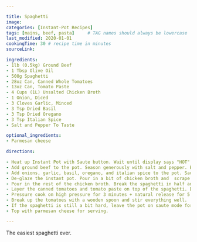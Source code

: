 ```yaml
---

title: Spaghetti
image:
categories: [Instant-Pot Recipes]
tags: [mains, beef, pasta]     # TAG names should always be lowercase
last_modified: 2020-01-01
cookingTime: 30 # recipe time in minutes
sourceLink: 

ingredients:
- 1lb (0.5kg) Ground Beef
- 1 Tbsp Olive Oil
- 500g Spaghetti
- 28oz Can, Canned Whole Tomatoes
- 13oz Can, Tomato Paste
- 4 Cups (1L) Unsalted Chicken Broth
- 1 Onion, Diced
- 3 Cloves Garlic, Minced
- 3 Tsp Dried Basil
- 3 Tsp Dried Oregano
- 3 Tsp Italian Spice
- Salt and Pepper To Taste

optional_ingredients:
- Parmesan cheese

directions:

- Heat up Instant Pot with Saute button. Wait until display says "HOT". Add olive oil to pot, making sure it coats the whole bottom.
- Add ground beef to the pot. Season generously with salt and pepper. Brown for 5 minutes then discard the beef juice. 
- Add onions, garlic, basil, oregano, and italian spice to the pot. Saute for another 2 minutes. 
- De-glaze the instant pot. Pour in a bit of chicken broth and  scrape all the solid bits off the bottom of the pot. This needs to be done thoroughly.
- Pour in the rest of the chicken broth. Break the spaghetti in half and put it on top of the beef. The spaghetti should be fully submerged in the broth, and not clumped together.
- Layer the canned tomatoes and tomato paste on top of the spaghetti. DO NOT STIR.
- Pressure cook on high pressure for 3 minutes + natural release for 5 minutes, then vent.
- Break up the tomatoes with a wooden spoon and stir everything well. 
- If the spaghetti is still a bit hard, leave the pot on saute mode for a few more minutes.
- Top with parmesan cheese for serving. 

---
```


The easiest spaghetti ever.